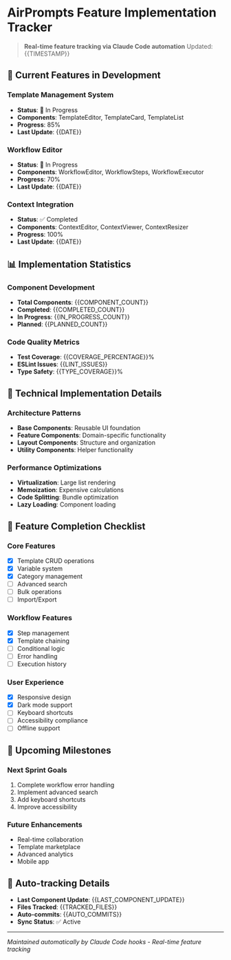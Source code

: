# AirPrompts Feature Implementation Tracker

> **Real-time feature tracking via Claude Code automation**
> Updated: {{TIMESTAMP}}

## 🎯 Current Features in Development

### Template Management System

- **Status**: 🔄 In Progress
- **Components**: TemplateEditor, TemplateCard, TemplateList
- **Progress**: 85%
- **Last Update**: {{DATE}}

### Workflow Editor

- **Status**: 🔄 In Progress
- **Components**: WorkflowEditor, WorkflowSteps, WorkflowExecutor
- **Progress**: 70%
- **Last Update**: {{DATE}}

### Context Integration

- **Status**: ✅ Completed
- **Components**: ContextEditor, ContextViewer, ContextResizer
- **Progress**: 100%
- **Last Update**: {{DATE}}

## 📊 Implementation Statistics

### Component Development

- **Total Components**: {{COMPONENT_COUNT}}
- **Completed**: {{COMPLETED_COUNT}}
- **In Progress**: {{IN_PROGRESS_COUNT}}
- **Planned**: {{PLANNED_COUNT}}

### Code Quality Metrics

- **Test Coverage**: {{COVERAGE_PERCENTAGE}}%
- **ESLint Issues**: {{LINT_ISSUES}}
- **Type Safety**: {{TYPE_COVERAGE}}%

## 🔧 Technical Implementation Details

### Architecture Patterns

- **Base Components**: Reusable UI foundation
- **Feature Components**: Domain-specific functionality
- **Layout Components**: Structure and organization
- **Utility Components**: Helper functionality

### Performance Optimizations

- **Virtualization**: Large list rendering
- **Memoization**: Expensive calculations
- **Code Splitting**: Bundle optimization
- **Lazy Loading**: Component loading

## 📝 Feature Completion Checklist

### Core Features

- [x] Template CRUD operations
- [x] Variable system
- [x] Category management
- [ ] Advanced search
- [ ] Bulk operations
- [ ] Import/Export

### Workflow Features

- [x] Step management
- [x] Template chaining
- [ ] Conditional logic
- [ ] Error handling
- [ ] Execution history

### User Experience

- [x] Responsive design
- [x] Dark mode support
- [ ] Keyboard shortcuts
- [ ] Accessibility compliance
- [ ] Offline support

## 🚀 Upcoming Milestones

### Next Sprint Goals

1. Complete workflow error handling
2. Implement advanced search
3. Add keyboard shortcuts
4. Improve accessibility

### Future Enhancements

- Real-time collaboration
- Template marketplace
- Advanced analytics
- Mobile app

## 🤖 Auto-tracking Details

- **Last Component Update**: {{LAST_COMPONENT_UPDATE}}
- **Files Tracked**: {{TRACKED_FILES}}
- **Auto-commits**: {{AUTO_COMMITS}}
- **Sync Status**: ✅ Active

---

_Maintained automatically by Claude Code hooks - Real-time feature tracking_
